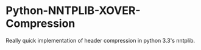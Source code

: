 Python-NNTPLIB-XOVER-Compression
================================

Really quick implementation of header compression in python 3.3's nntplib.
